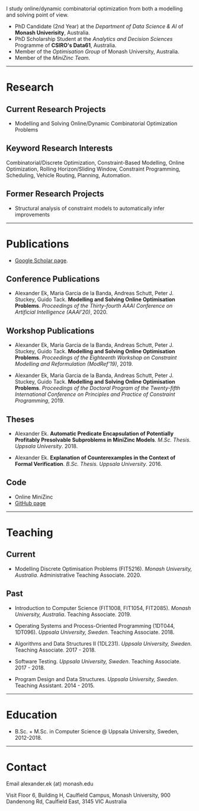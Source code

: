 I study online/dynamic combinatorial optimization from both a modelling and solving point of view.

- PhD Candidate (2nd Year) at the *Department of Data Science & AI* of **Monash Univerisity**, Australia.
- PhD Scholarship Student at the *Analytics and Decision Sciences* Programme of **CSIRO's Data61**, Australia.
- Member of the *Optimisation Group* of Monash University, Australia.
- Member of the *MiniZinc Team*.

---

# Research

## Current Research Projects

- Modelling and Solving Online/Dynamic Combinatorial Optimization Problems

## Keyword Research Interests

Combinatorial/Discrete Optimization, Constraint-Based Modelling, Online Optimization, Rolling Horizon/Sliding Window, Constraint Programming, Scheduling, Vehicle Routing, Planning, Automation.

## Former Research Projects

- Structural analysis of constraint models to automatically infer improvements

---

# Publications

- [Google Scholar page](https://scholar.google.com/citations?user=qCgM_1wAAAAJ&hl).

## Conference Publications

* Alexander Ek, Maria Garcia de la Banda, Andreas Schutt, Peter J. Stuckey, Guido Tack.
**Modelling and Solving Online Optimisation Problems**.
*Proceedings of the Thirty-fourth AAAI Conference on Artificial Intelligence (AAAI’20)*, 2020.

## Workshop Publications

* Alexander Ek, Maria Garcia de la Banda, Andreas Schutt, Peter J. Stuckey, Guido Tack.
**Modelling and Solving Online Optimisation Problems**.
*Proceedings of the Eighteenth Workshop on Constraint Modelling and Reformulation (ModRef’19)*, 2019.

* Alexander Ek, Maria Garcia de la Banda, Andreas Schutt, Peter J. Stuckey, Guido Tack.
**Modelling and Solving Online Optimisation Problems**.
*Proceedings of the Doctoral Program of the Twenty-fifth International Conference on Principles and Practice of Constraint Programming*, 2019.

## Theses

* Alexander Ek.
**Automatic Predicate Encapsulation of Potentially Profitably Presolvable Subproblems in MiniZinc Models**.
*M.Sc. Thesis. Uppsala University*. 2018.

* Alexander Ek.
**Explanation of Counterexamples in the Context of Formal Verification**.
*B.Sc. Thesis. Uppsala University*. 2016.

## Code

- Online MiniZinc
- [GitHub page](https://github.com/aekh)

---

# Teaching

## Current

* Modelling Discrete Optimisation Problems (FIT5216). *Monash University, Australia*. Administrative Teaching Associate. 2020.

## Past

* Introduction to Computer Science (FIT1008, FIT1054, FIT2085). *Monash University, Australia*. Teaching Associate. 2019.

* Operating Systems and Process-Oriented Programming (1DT044, 1DT096). *Uppsala University, Sweden*. Teaching Associate. 2018.

* Algorithms and Data Structures II (1DL231). *Uppsala University, Sweden*. Teaching Associate. 2017 - 2018.

* Software Testing. *Uppsala University, Sweden*. Teaching Associate. 2017 - 2018.

* Program Design and Data Structures. *Uppsala University, Sweden*. Teaching Assistant. 2014 - 2015.

---

# Education

- B.Sc. + M.Sc. in Computer Science @ Uppsala University, Sweden, 2012-2018.

---

# Contact

Email     alexander.ek (at) monash.edu

Visit     Floor 6, Building H, Caulfield Campus,
          Monash University, 900 Dandenong Rd,
          Caulfield East, 3145 VIC
          Australia

